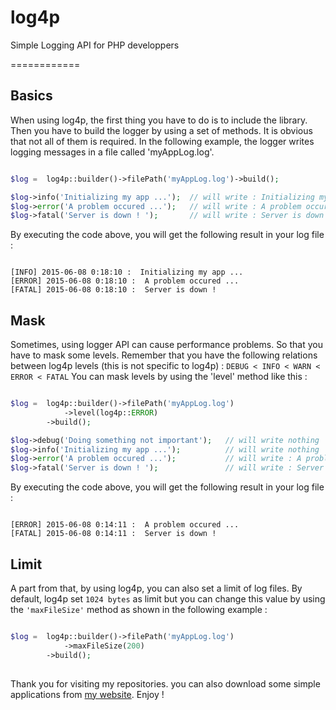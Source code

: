 
log4p
============

Simple Logging API for PHP developpers

============

## Basics

When using log4p, the first thing you have to do is to include the library. Then you have to build the logger by using a set of methods. It is obvious that not all of them is required.
In the following example, the logger writes logging messages in a file called 'myAppLog.log'.
    
```php 

$log =  log4p::builder()->filePath('myAppLog.log')->build();

$log->info('Initializing my app ...');  // will write : Initializing my app ...
$log->error('A problem occured ...');   // will write : A problem occured ...
$log->fatal('Server is down ! ');       // will write : Server is down ! 

```

By executing the code above, you will get the following result in your log file :

```

[INFO] 2015-06-08 0:18:10 :  Initializing my app ... 
[ERROR] 2015-06-08 0:18:10 :  A problem occured ... 
[FATAL] 2015-06-08 0:18:10 :  Server is down !

```
## Mask

Sometimes, using logger API can cause performance problems. So that you have to mask some levels. 
Remember that you have the following relations between log4p levels (this is not specific to log4p) : 
    ```DEBUG < INFO < WARN < ERROR < FATAL```
You can mask levels by using the 'level' method like this :

```php

$log =  log4p::builder()->filePath('myAppLog.log')
            ->level(log4p::ERROR) 
        ->build();

$log->debug('Doing something not important');   // will write nothing 
$log->info('Initializing my app ...');          // will write nothing
$log->error('A problem occured ...');           // will write : A problem occured ...
$log->fatal('Server is down ! ');               // will write : Server is down ! 

```

By executing the code above, you will get the following result in your log file :

```

[ERROR] 2015-06-08 0:14:11 :  A problem occured ... 
[FATAL] 2015-06-08 0:14:11 :  Server is down !  

```
## Limit

A part from that, by using log4p, you can also set a limit of log files. By default, log4p set 
```1024 bytes``` as limit but you can change this value by using the ```'maxFileSize'``` method as shown in 
the following example :

```php

$log =  log4p::builder()->filePath('myAppLog.log')
            ->maxFileSize(200)
        ->build();
        
```

Thank you for visiting my repositories. you can also download some simple applications from [my website](http://nabil.zz.mu).
Enjoy !





